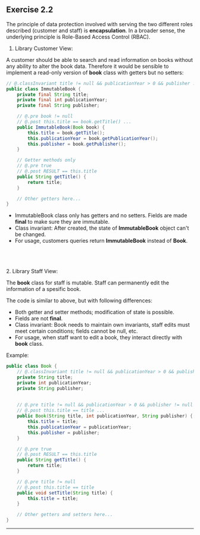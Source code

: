 
## Exercise 2.2

The principle of data protection involved with serving the two different roles described (customer and staff) is **encapsulation**. In a broader sense, the underlying principle is Role-Based Access Control (RBAC).

1. Library Customer View:

A customer should be able to search and read information on books without any ability to alter the book data. Therefore it would be sensible to implement a read-only version of **book** class with getters but no setters:

```Java
// @.classInvariant title != null && publicationYear > 0 && publisher != null
public class ImmutableBook {
    private final String title;
    private final int publicationYear;
    private final String publisher;

    // @.pre book != null
    // @.post this.title == book.getTitle() ...
    public ImmutableBook(Book book) {
        this.title = book.getTitle();
        this.publicationYear = book.getPublicationYear();
        this.publisher = book.getPublisher();
    }

    // Getter methods only
    // @.pre true
    // @.post RESULT == this.title
    public String getTitle() {
        return title;
    }

    // Other getters here...
}
```
- ImmutableBook class only has getters and no setters. Fields are made **final** to make sure they are immutable.
- Class invariant: After created, the state of **ImmutableBook** object can't be changed.
- For usage, customers queries return **ImmutableBook** instead of **Book**.
<br>
<br>
<br>
2. Library Staff View:

The **book** class for staff is mutable. Staff can permanently edit the information of a spesific book.

The code is similar to above, but with following differences:

- Both getter and setter methods; modification of state is possible.
- Fields are not **final**.
- Class invariant: Book needs to maintain own invariants, staff edits must meet certain conditions; fields cannot be null, etc.
- For usage, when staff want to edit a book, they interact directly with **book** class.

Example:

```Java
public class Book {
    // @.classInvariant title != null && publicationYear > 0 && publisher != null
    private String title;
    private int publicationYear;
    private String publisher;
    
    
    // @.pre title != null && publicationYear > 0 && publisher != null
    // @.post this.title == title ...
    public Book(String title, int publicationYear, String publisher) {
        this.title = title;
        this.publicationYear = publicationYear;
        this.publisher = publisher;
    }

    // @.pre true
    // @.post RESULT == this.title
    public String getTitle() {
        return title;
    }

    // @.pre title != null
    // @.post this.title == title
    public void setTitle(String title) {
        this.title = title;
    }

    // Other getters and setters here...
}
```
---